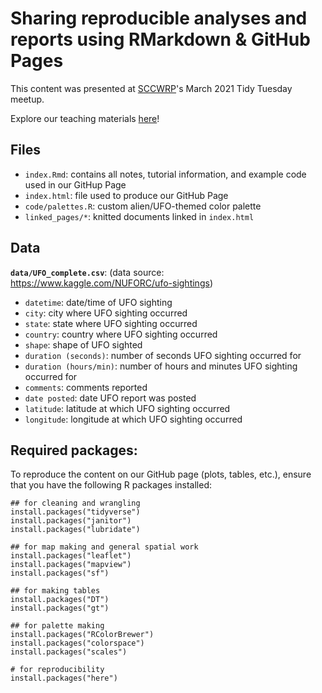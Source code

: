 # Sharing reproducible analyses and reports using RMarkdown & GitHub Pages

This content was presented at [SCCWRP](https://www.sccwrp.org/)'s March 2021 Tidy Tuesday meetup.

Explore our teaching materials [here](https://samanthacsik.github.io/RLadiesSB-sharing-analyses/)!

## Files
* `index.Rmd`: contains all notes, tutorial information, and example code used in our GitHup Page
* `index.html`: file used to produce our GitHub Page
* `code/palettes.R`: custom alien/UFO-themed color palette
* `linked_pages/*`: knitted documents linked in `index.html`

## Data
**`data/UFO_complete.csv`**: (data source: https://www.kaggle.com/NUFORC/ufo-sightings)
* `datetime`: date/time of UFO sighting
* `city`: city where UFO sighting occurred
* `state`: state where UFO sighting occurred 
* `country`: country where UFO sighting occurred
* `shape`: shape of UFO sighted
* `duration (seconds)`: number of seconds UFO sighting occurred for
* `duration (hours/min)`: number of hours and minutes UFO sighting occurred for
* `comments`: comments reported 
* `date posted`: date UFO report was posted
* `latitude`: latitude at which UFO sighting occurred
* `longitude`: longitude at which UFO sighting occurred

## Required packages:
To reproduce the content on our GitHub page (plots, tables, etc.), ensure that you have the following R packages installed:

```
## for cleaning and wrangling
install.packages("tidyverse")
install.packages("janitor")
install.packages("lubridate")

## for map making and general spatial work
install.packages("leaflet")
install.packages("mapview")
install.packages("sf")

## for making tables
install.packages("DT")
install.packages("gt")

## for palette making
install.packages("RColorBrewer")
install.packages("colorspace")
install.packages("scales")

# for reproducibility
install.packages("here")
```
